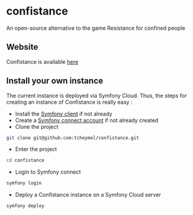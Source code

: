 # confistance

An open-source alternative to the game Resistance for confined people


## Website

Confistance is available [here](https://yaydphprya-fisf7nxjdmsu2.eu.s5y.io/)

## Install your own instance

The current instance is deployed via Symfony Cloud. Thus, the steps for creating an instance of Confistance is really easy :

* Install the [Symfony client](https://symfony.com/doc/master/cloud/getting-started#installing-the-cli-tool) if not already
* Create a [Symfony connect account](https://connect.symfony.com/login) if not already  created
* Clone the project
```bash
git clone git@github.com:tcheymol/confistance.git
```
* Enter the project
```bash
cd confistance
```
* Login to Symfony connect
```bash
symfony login
```
* Deploy a Confistance instance on a Symfony Cloud server
```bash
symfony deploy
```
